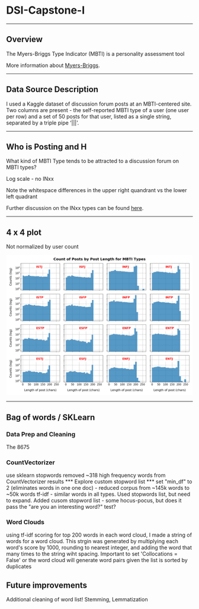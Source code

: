 # DSI-Capstone-I

---
## Overview
The Myers-Briggs Type Indicator (MBTI) is a personality assessment tool

More information about [Myers-Briggs](https://www.myersbriggs.org/my-mbti-personality-type/mbti-basics/home.htm?bhcp=1).

---
## Data Source Description
I used a Kaggle dataset of discussion forum posts at an MBTI-centered site. Two columns are present - the self-reported MBTI type of a user (one user per row) and a set of 50 posts for that user, listed as a single string, separated by a triple pipe ‘|||’.

---
## Who is Posting and H
What kind of MBTI Type tends to be attracted to a discussion forum on MBTI types?

Log scale - no INxx

Note the whitespace differences in the upper right quandrant vs the lower left quadrant

Further discussion on the INxx types can be found [here](https://personalityjunkie.com/infj-infp-intj-intp-modern-life/).

---
## 4 x 4 plot
Not normalized by user count

![alt text](/images/post_length_hist_by_type.png)


---
## Bag of words / SKLearn

### Data Prep and Cleaning
The 8675 

### CountVectorizer
  use sklearn stopwords removed ~318 high frequency words from CountVectorizer results
    *** Explore custom stopword list ***
  set "min_df" to 2 (eliminates words in one one doc) - reduced corpus from ~145k words to ~50k words
  tf-idf - similar words in all types.  Used stopwords list, but need to expand.  Added cusom stopword list - some hocus-pocus, but does it pass the "are you an interesting word?" test?

### Word Clouds
  using tf-idf scoring for top 200 words in each word cloud, I made a string of words for a word cloud.  This strgin was generated by multiplying each word's score by 1000, rounding to nearest integer, and adding the word that many times to the string wiht spacing.
  Important to set 'Collocations = False' or the word cloud will generate word pairs given the list is sorted by duplicates

## Future improvements
 Additional cleaning of word list!  Stemming, Lemmatization

